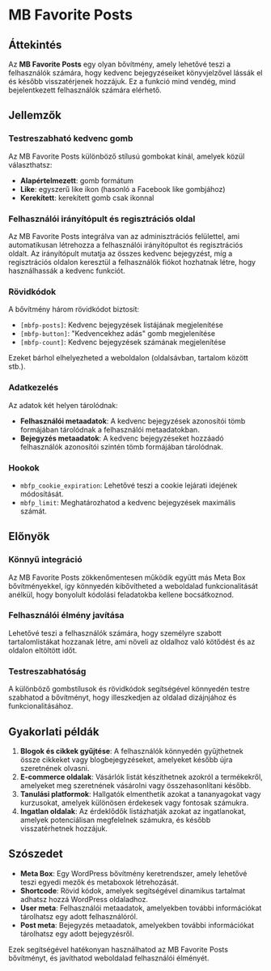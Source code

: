 # MB Favorite Posts

## Áttekintés

Az **MB Favorite Posts** egy olyan bővítmény, amely lehetővé teszi a felhasználók számára, hogy kedvenc bejegyzéseiket könyvjelzővel lássák el és később visszatérjenek hozzájuk. Ez a funkció mind vendég, mind bejelentkezett felhasználók számára elérhető.

## Jellemzők

### Testreszabható kedvenc gomb

Az MB Favorite Posts különböző stílusú gombokat kínál, amelyek közül választhatsz:
- **Alapértelmezett**: gomb formátum
- **Like**: egyszerű like ikon (hasonló a Facebook like gombjához)
- **Kerekített**: kerekített gomb csak ikonnal

### Felhasználói irányítópult és regisztrációs oldal

Az MB Favorite Posts integrálva van az adminisztrációs felülettel, ami automatikusan létrehozza a felhasználói irányítópultot és regisztrációs oldalt. Az irányítópult mutatja az összes kedvenc bejegyzést, míg a regisztrációs oldalon keresztül a felhasználók fiókot hozhatnak létre, hogy használhassák a kedvenc funkciót.

### Rövidkódok

A bővítmény három rövidkódot biztosít:
- `[mbfp-posts]`: Kedvenc bejegyzések listájának megjelenítése
- `[mbfp-button]`: "Kedvencekhez adás" gomb megjelenítése
- `[mbfp-count]`: Kedvenc bejegyzések számának megjelenítése

Ezeket bárhol elhelyezheted a weboldalon (oldalsávban, tartalom között stb.).

### Adatkezelés

Az adatok két helyen tárolódnak:
- **Felhasználói metaadatok**: A kedvenc bejegyzések azonosítói tömb formájában tárolódnak a felhasználói metaadatokban.
- **Bejegyzés metaadatok**: A kedvenc bejegyzéseket hozzáadó felhasználók azonosítói szintén tömb formájában tárolódnak.

### Hookok

- `mbfp_cookie_expiration`: Lehetővé teszi a cookie lejárati idejének módosítását.
- `mbfp_limit`: Meghatározhatod a kedvenc bejegyzések maximális számát.

## Előnyök

### Könnyű integráció

Az MB Favorite Posts zökkenőmentesen működik együtt más Meta Box bővítményekkel, így könnyedén kibővítheted a weboldalad funkcionalitását anélkül, hogy bonyolult kódolási feladatokba kellene bocsátkoznod.

### Felhasználói élmény javítása

Lehetővé teszi a felhasználók számára, hogy személyre szabott tartalomlistákat hozzanak létre, ami növeli az oldalhoz való kötődést és az oldalon eltöltött időt.

### Testreszabhatóság

A különböző gombstílusok és rövidkódok segítségével könnyedén testre szabhatod a bővítményt, hogy illeszkedjen az oldalad dizájnjához és funkcionalitásához.

## Gyakorlati példák

1. **Blogok és cikkek gyűjtése**: A felhasználók könnyedén gyűjthetnek össze cikkeket vagy blogbejegyzéseket, amelyeket később újra szeretnének olvasni.
2. **E-commerce oldalak**: Vásárlók listát készíthetnek azokról a termékekről, amelyeket meg szeretnének vásárolni vagy összehasonlítani később.
3. **Tanulási platformok**: Hallgatók elmenthetik azokat a tananyagokat vagy kurzusokat, amelyek különösen érdekesek vagy fontosak számukra.
4. **Ingatlan oldalak**: Az érdeklődők listázhatják azokat az ingatlanokat, amelyek potenciálisan megfelelnek számukra, és később visszatérhetnek hozzájuk.

## Szószedet

- **Meta Box**: Egy WordPress bővítmény keretrendszer, amely lehetővé teszi egyedi mezők és metaboxok létrehozását.
- **Shortcode**: Rövid kódok, amelyek segítségével dinamikus tartalmat adhatsz hozzá WordPress oldaladhoz.
- **User meta**: Felhasználói metaadatok, amelyekben további információkat tárolhatsz egy adott felhasználóról.
- **Post meta**: Bejegyzés metaadatok, amelyekben további információkat tárolhatsz egy adott bejegyzésről.

Ezek segítségével hatékonyan használhatod az MB Favorite Posts bővítményt, és javíthatod weboldalad felhasználói élményét.